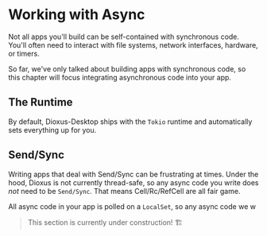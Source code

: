 # Working with Async

Not all apps you'll build can be self-contained with synchronous code. You'll often need to interact with file systems, network interfaces, hardware, or timers.

So far, we've only talked about building apps with synchronous code, so this chapter will focus integrating asynchronous code into your app.


## The Runtime

By default, Dioxus-Desktop ships with the `Tokio` runtime and automatically sets everything up for you.



## Send/Sync
Writing apps that deal with Send/Sync can be frustrating at times. Under the hood, Dioxus is not currently thread-safe, so any async code you write does *not* need to be `Send/Sync`. That means Cell/Rc/RefCell are all fair game.



All async code in your app is polled on a `LocalSet`, so any async code we w


> This section is currently under construction! 🏗
